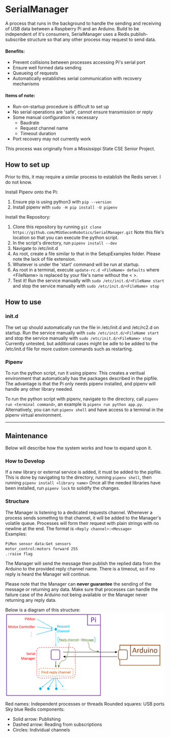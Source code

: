 # SerialManager
A process that runs in the background to handle the sending and receiving of USB data between a Raspberry Pi and an Arduino. Build to be independent of it's consumers, SerialManager uses a Redis publish-subscribe structure so that any other process may request to send data.

#### Benefits:
- Prevent collisions between processes accessing Pi's serial port
- Ensure well formed data sending
- Queueing of requests
- Automatically establishes serial communication with recovery mechanisms

#### Items of note:
- Run-on-startup procedure is difficult to set up
- No serial operations are 'safe', cannot ensure transmission or reply
- Some manual configuration is necessary
  *  Baudrate
  *  Request channel name
  *  Timeout duration
- Port recovery may not currently work

This process was originally from a Mississippi State CSE Senior Project.

## How to set up
Prior to this, it may require a similar process to establish the Redis server. I do not know.

Install Pipenv onto the Pi:
1) Ensure pip is using python3 with `pip --version`
2) Install pipenv with `sudo -H pip install -U pipenv`

Install the Repository:
1) Clone this repository by running `git clone https://github.com/MSUSeconRobotics/SerialManager.git` Note this file's location so that you can execute the python script.  
2) In the script's directory, run `pipenv install --dev`  
3) Navigate to /etc/init.d  
4) As root, create a file similar to that in the SetupExamples folder. Please note the lack of file extension.
4) Whatever is under the 'start' command will be run at startup.
5) As root in a terminal, execute `update-rc.d <FileName> defaults` where \<FileName> is replaced by your file's name without the < >.
6) Test it! Run the service manually with `sudo /etc/init.d/<FileName start` and stop the service manually with `sudo /etc/init.d/<FileName> stop`  

## How to use
### init.d
The set up should automatically run the file in /etc/init.d and /etc/rc2.d on startup. Run the service manually with `sudo /etc/init.d/<FileName start` and stop the service manually with `sudo /etc/init.d/<FileName> stop`  
Currently untested, but additional cases might be adle to be added to the /etc/init.d file for more custom commands such as restarting.

### Pipenv
To run the python script, run it using pipenv. This creates a veritual environment that automatically has the packages described in the pipfile. The advantage is that the Pi only needs pipenv installed, and pipenv will handle any other library needed.  

To run the python script with pipenv, navigate to the directory, call `pipenv run <terminal command>`, an example is `pipenv run python app.py`.  
Alternatively, you can run `pipenv shell` and have access to a terminal in the pipenv virtual environment.

---

## Maintenance
Below will describe how the system works and how to expand upon it.

### How to Develop
If a new library or external service is added, it must be added to the pipfile. This is done by navigating to the directory, running `pipenv shell`, then running `pipenv install <library name>`
Once all the needed libraries have been installed, run `pipenv lock` to solidify the changes.

### Structure
The Manager is listening to a dedicated requests channel. Whenever a process sends somethng to that channel, it will be added to the Manager's volatile queue. Processes will form their request with plain strings with no newline at the end. The format is `<Reply channel>:<Message>`  
Examples:
```
PiMon sensor data:Get sensors
motor_control:motors forward 255
.:raise flag
```
The Manager will send the message then publish the replied data from the Arduino to the provided reply channel name. There is a timeout, so if no reply is heard the Manager will continue.  

Please note that the Manager can **never guarantee** the sending of the message or returning any data. Make sure that processes can handle the failure case of the Arduino not being available or the Manager never returning any reply data.  

Below is a diagram of this structure:
![Block and arrow diagram depicting the Serial Manager's structure](/Pictures/SerialManagerDiagram.png)

Red names: Independent processes or threads
Rounded squares: USB ports
Sky blue Redis components:
- Solid arrow: Publishing
- Dashed arrow: Reading from subscriptions
- Circles: Individual channels